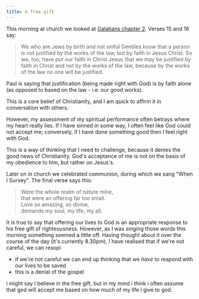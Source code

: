 ```yaml
---
title: A free gift
---
```


This morning at church we looked at [Galatians chapter
2](https://www.biblegateway.com/passage/?search=galatians%202&version=NIVUK).
Verses 15 and 16 say:

> We who are Jews by birth and not sinful Gentiles know that a person is not
> justified by the works of the law, but by faith in Jesus Christ. So we, too,
> have put our faith in Christ Jesus that we may be justified by faith in Christ
> and not by the works of the law, because by the works of the law no one will
> be justified.

Paul is saying that justification (being made right with God) is by faith alone
(as opposed to based on the law - i.e. our good works).

This is a core belief of Christianity, and I am quick to affirm it in
conversation with others.

However, my assessment of my spiritual performance often betrays where my heart
really lies. If I have sinned in some way, I often feel like God could not
accept me; conversely, if I have done something good then I feel right with God.

This is a way of thinking that I need to challenge, because it denies the good
news of Christianity. God's acceptance of me is not on the basis of my obedience
to him, but rather on Jesus's.

Later on in church we celebrated communion, during which we sang "When I
Survey". The final verse says this:

> Were the whole realm of nature mine,<br/>
> that were an offering far too small.<br/>
> Love so amazing, so divine,<br/>
> demands my soul, my life, my all.

It is true to say that offering our lives to God is an appropriate response to
his free gift of righteousness. However, as I was singing those words this
morning something seemed a little off. Having thought about it over the course
of the day (it's currently 8.30pm), I have realised that if we're not careful,
we can resopi

- if we're not careful we can end up thinking that we _have_ to respond with our
  lives to be saved
- this is a denial of the gospel

i might say I believe in the free gift, but in my mind i think i often assume
that god will accept me based on how much of my life i give to god.
